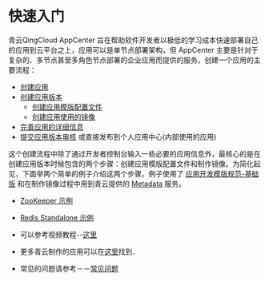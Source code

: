# 快速入门


青云QingCloud AppCenter 旨在帮助软件开发者以极低的学习成本快速部署自己的应用到云平台之上，应用可以是单节点部署架构，但 AppCenter 主要是针对于复杂的、多节点甚至多角色节点部署的企业应用而提供的服务。创建一个应用的主要流程：

* [创建应用](../app-mgmt/create-app.md)
* [创建应用版本](../app-version-mgmt/create-app-version.md)
	* [创建应用模版配置文件](../app-version-mgmt/create-app-config.md)
	* [创建应用使用的镜像](../app-version-mgmt/images/README.md)
* [完善应用的详细信息](../app-mgmt/create-app.md#complete_app_details)
* [提交应用版本审核](../app-version-mgmt/submit-app-version.md) 或直接发布到个人应用中心(内部使用的应用)

这个创建流程中除了通过开发者控制台输入一些必要的应用信息外，最核心的是在创建应用版本时候包含的两个步骤：创建应用模版配置文件和制作镜像。为简化起见，下面举两个简单的例子介绍这两个步骤。例子使用了 [应用开发模版规范-基础版](../specifications/basic-specifications.md) 和在制作镜像过程中用到青云提供的 [Metadata](../metadata-service.md) 服务。

* [ZooKeeper 示例](zookeeper.md)
* [Redis Standalone 示例](redis-standalone.md)

* 可以参考视频教程--[这里](https://drive.yunify.com/s/Nzm9xZjz7DEeqRL)
* 更多青云制作的应用可以在[这里](https://github.com/qingCloudAppcenter/)找到．
* 常见的问题请参考－－[常见问题](../faq/README.md)
